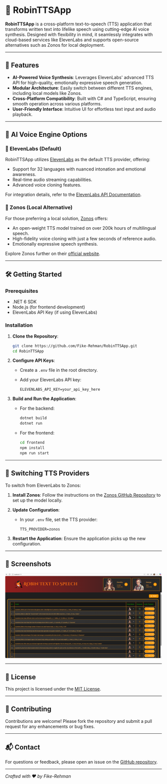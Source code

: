# 🎹 RobinTTSApp

**RobinTTSApp** is a cross-platform text-to-speech (TTS) application that transforms written text into lifelike speech using cutting-edge AI voice synthesis. Designed with flexibility in mind, it seamlessly integrates with cloud-based services like ElevenLabs and supports open-source alternatives such as Zonos for local deployment.

---

## 🚀 Features

- **AI-Powered Voice Synthesis**: Leverages ElevenLabs' advanced TTS API for high-quality, emotionally expressive speech generation.
- **Modular Architecture**: Easily switch between different TTS engines, including local models like Zonos.
- **Cross-Platform Compatibility**: Built with C# and TypeScript, ensuring smooth operation across various platforms.
- **User-Friendly Interface**: Intuitive UI for effortless text input and audio playback.

---

## 🧠 AI Voice Engine Options

### 🔹 ElevenLabs (Default)

RobinTTSApp utilizes [ElevenLabs](https://elevenlabs.io/) as the default TTS provider, offering:

- Support for 32 languages with nuanced intonation and emotional awareness.
- Real-time audio streaming capabilities.
- Advanced voice cloning features.

For integration details, refer to the [ElevenLabs API Documentation](https://elevenlabs.io/docs/).

### 🔸 Zonos (Local Alternative)

For those preferring a local solution, [Zonos](https://github.com/Zyphra/Zonos) offers:

- An open-weight TTS model trained on over 200k hours of multilingual speech.
- High-fidelity voice cloning with just a few seconds of reference audio.
- Emotionally expressive speech synthesis.

Explore Zonos further on their [official website](https://zonostts.com/).

---

## 🛠️ Getting Started

### Prerequisites

- .NET 6 SDK
- Node.js (for frontend development)
- ElevenLabs API Key (if using ElevenLabs)

### Installation

1. **Clone the Repository**:

   ```bash
   git clone https://github.com/Fike-Rehman/RobinTTSApp.git
   cd RobinTTSApp
   ```

2. **Configure API Keys**:

   - Create a `.env` file in the root directory.
   - Add your ElevenLabs API key:

     ```env
     ELEVENLABS_API_KEY=your_api_key_here
     ```

3. **Build and Run the Application**:

   - For the backend:

     ```bash
     dotnet build
     dotnet run
     ```

   - For the frontend:

     ```bash
     cd frontend
     npm install
     npm run start
     ```

---

## 🔄 Switching TTS Providers

To switch from ElevenLabs to Zonos:

1. **Install Zonos**:
   Follow the instructions on the [Zonos GitHub Repository](https://github.com/Zyphra/Zonos) to set up the model locally.

2. **Update Configuration**:

   - In your `.env` file, set the TTS provider:

     ```env
     TTS_PROVIDER=zonos
     ```

3. **Restart the Application**:
   Ensure the application picks up the new configuration.

---

## 📸 Screenshots

![Main UI](MainUI.png)

---

## 📄 License

This project is licensed under the [MIT License](LICENSE.txt).

---

## 🤝 Contributing

Contributions are welcome! Please fork the repository and submit a pull request for any enhancements or bug fixes.

---

## 📬 Contact

For questions or feedback, please open an issue on the [GitHub repository](https://github.com/Fike-Rehman/RobinTTSApp/issues).

---

_Crafted with ❤️ by Fike-Rehman_
